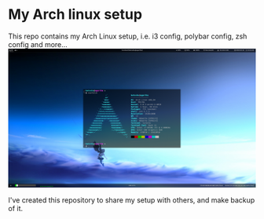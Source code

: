# My Arch linux setup
This repo contains my Arch Linux setup, i.e. i3 config, polybar config, zsh config and more...
![Screenshot](./Screenshots/3.png)

I've created this repository to share my setup with others, and make backup of it.
